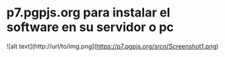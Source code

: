 #  p7.pgpjs.org para instalar el software en su servidor o pc

![alt text](http://url/to/img.png](https://p7.pgpjs.org/srcn/Screenshot1.png)


